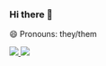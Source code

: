 ### Hi there 👋

<!--
**Selanda/selanda** is a ✨ _special_ ✨ repository because its `README.md` (this file) appears on your GitHub profile.

Here are some ideas to get you started:

- 🔭 I’m currently working on ...
- 🌱 I’m currently learning ...
- 👯 I’m looking to collaborate on ...
- 🤔 I’m looking for help with ...
- 💬 Ask me about ...
- 📫 How to reach me: ...
- 😄 Pronouns: ...
- ⚡ Fun fact: ...
-->

😄 Pronouns: they/them

<a href="https://github.com/selanda/github-stats">
   
![](https://github.com/Selanda/github-stats/tree/master/generated/overview.svg)
![](https://github.com/Selanda/github-stats/tree/master/generated/languages.svg)

</a>
